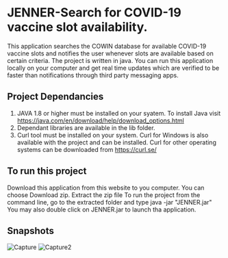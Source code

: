 
# JENNER-Search for COVID-19 vaccine slot availability.

This application searches the COWIN database for available COVID-19 vaccine slots and notifies the user whenever slots are available based on certain criteria.
The project is written in java. You can run this application locally on your computer and get real time updates which are verified to be faster than notifications through third party messaging apps.

## Project Dependancies
1) JAVA 1.8 or higher must be installed on your syatem. 
To install Java visit https://java.com/en/download/help/download_options.html
2) Dependant libraries are available in the lib folder.
3) Curl tool must be installed on your system. Curl for Windows is also available with the project and can be installed. Curl for other operating systems can be downloaded from https://curl.se/

## To run this project
Download this application from this website to you computer. 
You can choose Download zip.
Extract the zip file
To run the project from the command line, go to the extracted folder and type
java -jar "JENNER.jar" 
You may also double click on JENNER.jar to launch tha application.

## Snapshots

![Capture](https://user-images.githubusercontent.com/72568856/119268024-9e84cf00-bc0e-11eb-9452-45ec02ebb084.PNG)
![Capture2](https://user-images.githubusercontent.com/72568856/119273685-a00fc080-bc29-11eb-8480-a26607cbc89d.PNG)

